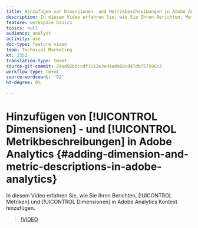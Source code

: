 ```yaml
---
title: Hinzufügen von Dimensionen- und Metrikbeschreibungen in Adobe Analytics
description: In diesem Video erfahren Sie, wie Sie Ihren Berichten, Metriken und Dimensionen in Adobe Analytics Kontext hinzufügen.
feature: workspace basics
topics: null
audience: analyst
activity: use
doc-type: feature video
team: Technical Marketing
kt: 2352
translation-type: tm+mt
source-git-commit: 24ad92b0ccdf1112e3ed4a0968cd47db757598c3
workflow-type: tm+mt
source-wordcount: '52'
ht-degree: 0%

---
```



# Hinzufügen von [!UICONTROL Dimensionen] - und [!UICONTROL Metrikbeschreibungen] in Adobe Analytics {#adding-dimension-and-metric-descriptions-in-adobe-analytics}

In diesem Video erfahren Sie, wie Sie Ihren Berichten, [!UICONTROL Metriken] und [!UICONTROL Dimensionen] in Adobe Analytics Kontext hinzufügen.

>[!VIDEO](https://video.tv.adobe.com/v/25453/?quality=12)
